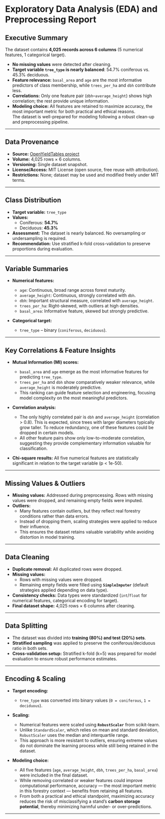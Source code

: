 # Exploratory Data Analysis (EDA) and Preprocessing Report

## Executive Summary

The dataset contains **4,025 records across 6 columns** (5 numerical features, 1 categorical target).

- **No missing values** were detected after cleaning.
- **Target variable `tree_type` is nearly balanced**: 54.7% coniferous vs. 45.3% deciduous.
- **Feature relevance:** `basal_area` and `age` are the most informative predictors of class membership, while `trees_per_ha` and `dbh` contribute less.
- **Correlations:** Only one feature pair (`dbh`–`average_height`) shows high correlation; the rest provide unique information.
- **Modeling choice:** All features are retained to maximize accuracy, the most important metric for both practical and ethical reasons.  
  The dataset is well-prepared for modeling following a robust clean-up and preprocessing pipeline.

---

## Data Provenance

- **Source:** [OpenYieldTables project](https://github.com/treely/openyieldtables)
- **Volume:** 4,025 rows × 6 columns.
- **Versioning:** Single dataset snapshot.
- **License/Access:** MIT License (open source, free reuse with attribution).
- **Restrictions:** None; dataset may be used and modified freely under MIT terms.

---

## Class Distribution

- **Target variable:** `tree_type`
- **Values:**
  - Coniferous: **54.7%**
  - Deciduous: **45.3%**
- **Assessment:** The dataset is nearly balanced. No oversampling or undersampling is required.
- **Recommendation:** Use stratified k-fold cross-validation to preserve proportions during evaluation.

---

## Variable Summaries

- **Numerical features:**

  - `age`: Continuous, broad range across forest maturity.
  - `average_height`: Continuous, strongly correlated with `dbh`.
  - `dbh`: Important structural measure, correlated with `average_height`.
  - `trees_per_ha`: Right-skewed, with outliers at high densities.
  - `basal_area`: Informative feature, skewed but strongly predictive.

- **Categorical target:**
  - `tree_type` – binary (`coniferous`, `deciduous`).

---

## Key Correlations & Feature Insights

- **Mutual Information (MI) scores:**

  - `basal_area` and `age` emerge as the most informative features for predicting `tree_type`.
  - `trees_per_ha` and `dbh` show comparatively weaker relevance, while `average_height` is moderately predictive.
  - This ranking can guide feature selection and engineering, focusing model complexity on the most meaningful predictors.

- **Correlation analysis:**

  - The only highly correlated pair is `dbh` and `average_height` (correlation > 0.8). This is expected, since trees with larger diameters typically grow taller. To reduce redundancy, one of these features could be dropped in certain models.
  - All other feature pairs show only low-to-moderate correlation, suggesting they provide complementary information valuable for classification.

- **Chi-square results:** All five numerical features are statistically significant in relation to the target variable (p < 1e-50).

---

## Missing Values & Outliers

- **Missing values:** Addressed during preprocessing. Rows with missing values were dropped, and remaining empty fields were imputed.
- **Outliers:**
  - Many features contain outliers, but they reflect real forestry conditions rather than data errors.
  - Instead of dropping them, scaling strategies were applied to reduce their influence.
  - This ensures the dataset retains valuable variability while avoiding distortion in model training.

---

## Data Cleaning

- **Duplicate removal:** All duplicated rows were dropped.
- **Missing values:**
  - Rows with missing values were dropped.
  - Remaining empty fields were filled using **`SimpleImputer`** (default strategies applied depending on data type).
- **Consistency checks:** Data types were standardized (`int`/`float` for numerical features, categorical encoding for target).
- **Final dataset shape:** 4,025 rows × 6 columns after cleaning.

---

## Data Splitting

- The dataset was divided into **training (80%) and test (20%) sets**.
- **Stratified sampling** was applied to preserve the coniferous/deciduous ratio in both sets.
- **Cross-validation setup:** Stratified k-fold (k=5) was prepared for model evaluation to ensure robust performance estimates.

---

## Encoding & Scaling

- **Target encoding:**

  - `tree_type` was converted into binary values (`0 = coniferous`, `1 = deciduous`).

- **Scaling:**

  - Numerical features were scaled using **`RobustScaler`** from scikit-learn.
  - Unlike `StandardScaler`, which relies on mean and standard deviation, `RobustScaler` uses the median and interquartile range.
  - This approach is more resistant to outliers, ensuring extreme values do not dominate the learning process while still being retained in the dataset.

- **Modeling choice:**
  - All five features (`age`, `average_height`, `dbh`, `trees_per_ha`, `basal_area`) were included in the final dataset.
  - While removing correlated or weaker features could improve computational performance, accuracy — the most important metric in this forestry context — benefits from retaining all features.
  - From both a practical and ethical standpoint, maximizing accuracy reduces the risk of misclassifying a stand’s **carbon storage potential**, thereby minimizing harmful under- or over-predictions.

---

